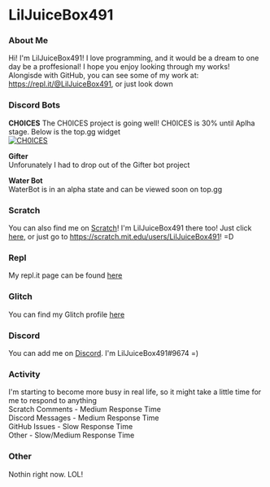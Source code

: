 # LilJuiceBox491

### About Me
Hi! I'm LilJuiceBox491! I love programming, and it would be a dream to one day be a proffesional! I hope you enjoy looking through my works! Alongisde with GitHub, you can see some of my work at: https://repl.it/@LilJuiceBox491, or just look down 

### Discord Bots
**CH0ICES**
The CH0ICES project is going well! CH0ICES is 30% until Aplha stage. Below is the top.gg widget<br>
<a href="https://top.gg/bot/783380994963144796">
    <img src="https://top.gg/api/widget/783380994963144796.svg" alt="CH0ICES" />
</a>

**Gifter**<br>
Unforunately I had to drop out of the Gifter bot project<br>

**Water Bot**<br>
WaterBot is in an alpha state and can be viewed soon on top.gg
    
### Scratch
You can also find me on [Scratch](https://scratch.mit.edu/)! I'm LilJuiceBox491 there too! Just click [here](https://scratch.mit.edu/users/LilJuiceBox491), or just go to https://scratch.mit.edu/users/LilJuiceBox491! =D

### Repl
My repl.it page can be found [here](https://repl.it/@LilJuiceBox491)

### Glitch
You can find my Glitch profile [here](https://glitch.com/@LilJuiceBox491)

### Discord
You can add me on [Discord](https://discord.com/app). I'm LilJuiceBox491#9674 =)

### Activity
I'm starting to become more busy in real life, so it might take a little time for me to respond to anything<br>
Scratch Comments - Medium Response Time<br>
Discord Messages - Medium Response Time<br>
GitHub Issues - Slow Response Time<br>
Other - Slow/Medium Response Time

### Other
Nothin right now. LOL!
